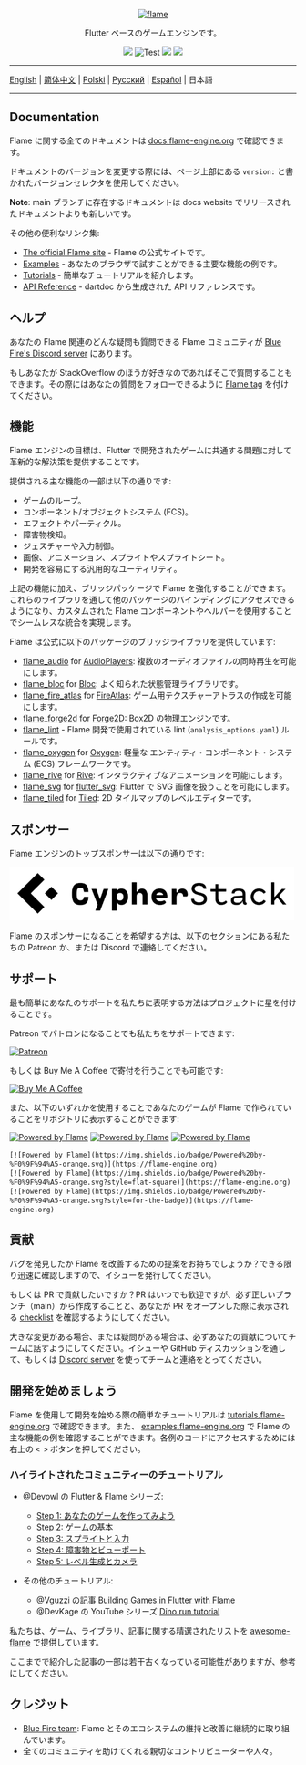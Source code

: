 <p align="center">
  <a href="https://flame-engine.org">
    <img alt="flame" width="200px" src="https://user-images.githubusercontent.com/6718144/101553774-3bc7b000-39ad-11eb-8a6a-de2daa31bd64.png">
  </a>
</p>

<p align="center">
Flutter ベースのゲームエンジンです。
</p>

<p align="center">
  <a title="Pub" href="https://pub.dev/packages/flame" ><img src="https://img.shields.io/pub/v/flame.svg?style=popout" /></a>
  <img src="https://github.com/flame-engine/flame/workflows/cicd/badge.svg?branch=main&event=push" alt="Test" />
  <a title="Discord" href="https://discord.gg/pxrBmy4" ><img src="https://img.shields.io/discord/509714518008528896.svg" /></a>
  <a title="Melos" href="https://github.com/invertase/melos"><img src="https://img.shields.io/badge/maintained%20with-melos-f700ff.svg"/></a>
</p>

---

[English](/README.md) | [简体中文](/i18n/README-ZH.md) | [Polski](/i18n/README-PL.md) | [Русский](/i18n/README-RU.md) | [Español](/i18n/README-ES.md) | 日本語

---

## Documentation

Flame に関する全てのドキュメントは [docs.flame-engine.org](https://docs.flame-engine.org/) で確認できます。

ドキュメントのバージョンを変更する際には、ページ上部にある `version:` と書かれたバージョンセレクタを使用してください。

**Note**: main ブランチに存在するドキュメントは docs website でリリースされたドキュメントよりも新しいです。

その他の便利なリンク集:

- [The official Flame site](https://flame-engine.org/) - Flame の公式サイトです。
- [Examples](https://examples.flame-engine.org/) - あなたのブラウザで試すことができる主要な機能の例です。
- [Tutorials](https://tutorials.flame-engine.org/) - 簡単なチュートリアルを紹介します。
- [API Reference](https://pub.dev/documentation/flame/latest/) - dartdoc から生成された API リファレンスです。

## ヘルプ

あなたの Flame 関連のどんな疑問も質問できる Flame コミュニティが [Blue Fire's Discord server](https://discord.gg/5unKpdQD78) にあります。

もしあなたが StackOverflow のほうが好きなのであればそこで質問することもできます。その際にはあなたの質問をフォローできるように [Flame tag](https://stackoverflow.com/questions/tagged/flame) を付けてください。

## 機能

Flame エンジンの目標は、Flutter で開発されたゲームに共通する問題に対して革新的な解決策を提供することです。

提供される主な機能の一部は以下の通りです:

- ゲームのループ。
- コンポーネント/オブジェクトシステム (FCS)。
- エフェクトやパーティクル。
- 障害物検知。
- ジェスチャーや入力制御。
- 画像、アニメーション、スプライトやスプライトシート。
- 開発を容易にする汎用的なユーティリティ。

上記の機能に加え、ブリッジパッケージで Flame を強化することができます。これらのライブラリを通して他のパッケージのバインディングにアクセスできるようになり、カスタムされた Flame コンポーネントやヘルパーを使用することでシームレスな統合を実現します。

Flame は公式に以下のパッケージのブリッジライブラリを提供しています:

- [flame_audio](https://github.com/flame-engine/flame/tree/main/packages/flame_audio) for
  [AudioPlayers](https://github.com/bluefireteam/audioplayers): 複数のオーディオファイルの同時再生を可能にします。
- [flame_bloc](https://github.com/flame-engine/flame/tree/main/packages/flame_bloc) for
  [Bloc](https://github.com/felangel/bloc): よく知られた状態管理ライブラリです。
- [flame_fire_atlas](https://github.com/flame-engine/flame/tree/main/packages/flame_fire_atlas) for
  [FireAtlas](https://github.com/flame-engine/fire-atlas): ゲーム用テクスチャーアトラスの作成を可能にします。
- [flame_forge2d](https://github.com/flame-engine/flame/tree/main/packages/flame_forge2d) for
  [Forge2D](https://github.com/flame-engine/forge2d): Box2D の物理エンジンです。
- [flame_lint](https://github.com/flame-engine/flame/tree/main/packages/flame_lint) -
  Flame 開発で使用されている lint (`analysis_options.yaml`) ルールです。
- [flame_oxygen](https://github.com/flame-engine/flame/tree/main/packages/flame_oxygen) for
  [Oxygen](https://github.com/flame-engine/oxygen): 軽量な エンティティ・コンポーネント・システム (ECS) フレームワークです。
- [flame_rive](https://github.com/flame-engine/flame/tree/main/packages/flame_rive) for
  [Rive](https://rive.app/): インタラクティブなアニメーションを可能にします。
- [flame_svg](https://github.com/flame-engine/flame/tree/main/packages/flame_svg) for
  [flutter_svg](https://github.com/dnfield/flutter_svg): Flutter で SVG 画像を扱うことを可能にします。
- [flame_tiled](https://github.com/flame-engine/flame/tree/main/packages/flame_tiled) for
  [Tiled](https://www.mapeditor.org/): 2D タイルマップのレベルエディターです。

## スポンサー

Flame エンジンのトップスポンサーは以下の通りです:

[![Cypher Stack](/media/logo_cypherstack.png)](https://cypherstack.com/)

Flame のスポンサーになることを希望する方は、以下のセクションにある私たちの Patreon か、または Discord で連絡してください。

## サポート

最も簡単にあなたのサポートを私たちに表明する方法はプロジェクトに星を付けることです。

Patreon でパトロンになることでも私たちをサポートできます:

[![Patreon](https://c5.patreon.com/external/logo/become_a_patron_button.png)](https://www.patreon.com/bluefireoss)

もしくは Buy Me A Coffee で寄付を行うことでも可能です:

[![Buy Me A Coffee](https://user-images.githubusercontent.com/835641/60540201-fcd7fa00-9ce4-11e9-87ec-1e98568e9f58.png)](https://www.buymeacoffee.com/bluefire)

また、以下のいずれかを使用することであなたのゲームが Flame で作られていることをリポジトリに表示することができます:

[![Powered by Flame](https://img.shields.io/badge/Powered%20by-%F0%9F%94%A5-272727.svg)](https://flame-engine.org)
[![Powered by Flame](https://img.shields.io/badge/Powered%20by-%F0%9F%94%A5-272727.svg?style=flat-square)](https://flame-engine.org)
[![Powered by Flame](https://img.shields.io/badge/Powered%20by-%F0%9F%94%A5-272727.svg?style=for-the-badge)](https://flame-engine.org)

```
[![Powered by Flame](https://img.shields.io/badge/Powered%20by-%F0%9F%94%A5-orange.svg)](https://flame-engine.org)
[![Powered by Flame](https://img.shields.io/badge/Powered%20by-%F0%9F%94%A5-orange.svg?style=flat-square)](https://flame-engine.org)
[![Powered by Flame](https://img.shields.io/badge/Powered%20by-%F0%9F%94%A5-orange.svg?style=for-the-badge)](https://flame-engine.org)
```

## 貢献

バグを発見したか Flame を改善するための提案をお持ちでしょうか？できる限り迅速に確認しますので、イシューを発行してください。

もしくは PR で貢献したいですか？PR はいつでも歓迎ですが、必ず正しいブランチ（main）から作成することと、あなたが PR をオープンした際に表示される [checklist](.github/pull_request_template.md) を確認するようにしてください。

大きな変更がある場合、または疑問がある場合は、必ずあなたの貢献についてチームに話すようにしてください。イシューや GitHub ディスカッションを通して、もしくは [Discord server](https://discord.gg/pxrBmy4) を使ってチームと連絡をとってください。

## 開発を始めましょう

Flame を使用して開発を始める際の簡単なチュートリアルは [tutorials.flame-engine.org](https://tutorials.flame-engine.org) で確認できます。また、 [examples.flame-engine.org](https://examples.flame-engine.org) で Flame の主な機能の例を確認することができます。各例のコードにアクセスするためには右上の `< >` ボタンを押してください。

### ハイライトされたコミュニティーのチュートリアル

- @Devowl の Flutter & Flame シリーズ:

  - [Step 1: あなたのゲームを作ってみよう](https://medium.com/flutter-community/flutter-flame-step-1-create-your-game-b3b6ee387d77)
  - [Step 2: ゲームの基本](https://medium.com/flutter-community/flutter-flame-step-2-game-basics-48b4493424f3)
  - [Step 3: スプライトと入力](https://blog.devowl.de/flutter-flame-step-3-sprites-and-inputs-7ca9cc7c8b91)
  - [Step 4: 障害物とビューポート](https://blog.devowl.de/flutter-flame-step-4-collisions-viewport-ff2da048e3a6)
  - [Step 5: レベル生成とカメラ](https://blog.devowl.de/flutter-flame-step-5-level-generation-camera-62a060a286e3)

- その他のチュートリアル:
  - @Vguzzi の記事 [Building Games in Flutter with Flame](https://www.raywenderlich.com/27407121-building-games-in-flutter-with-flame-getting-started)
  - @DevKage の YouTube シリーズ [Dino run tutorial](https://www.youtube.com/playlist?list=PLiZZKL9HLmWOmQgYxWHuOHOWsUUlhCCOY)

私たちは、ゲーム、ライブラリ、記事に関する精選されたリストを [awesome-flame](https://github.com/flame-engine/awesome-flame) で提供しています。

ここまでで紹介した記事の一部は若干古くなっている可能性がありますが、参考にしてください。

## クレジット

- [Blue Fire team](https://github.com/orgs/bluefireteam/people): Flame とそのエコシステムの維持と改善に継続的に取り組んでいます。
- 全てのコミュニティを助けてくれる親切なコントリビューターや人々。
